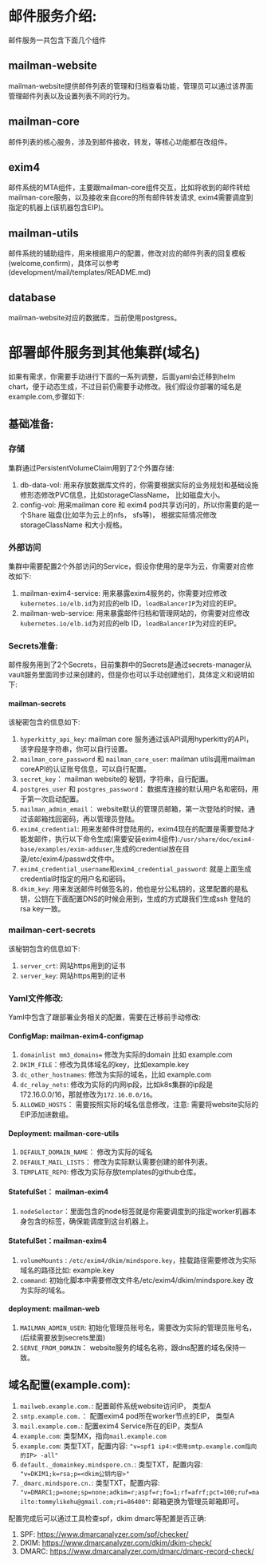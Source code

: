 # 邮件服务介绍:
邮件服务一共包含下面几个组件
## mailman-website
mailman-website提供邮件列表的管理和归档查看功能，管理员可以通过该界面管理邮件列表以及设置列表不同的行为。
## mailman-core
邮件列表的核心服务，涉及到邮件接收，转发，等核心功能都在改组件。
## exim4
邮件系统的MTA组件，主要跟mailman-core组件交互，比如将收到的邮件转给mailman-core服务，以及接收来自core的所有邮件转发请求, exim4需要调度到指定的机器上(该机器包含EIP)。
## mailman-utils
邮件系统的辅助组件，用来根据用户的配置，修改对应的邮件列表的回复模板(welcome,confirm)，具体可以参考(development/mail/templates/README.md)
## database
mailman-website对应的数据库，当前使用postgress。
# 部署邮件服务到其他集群(域名)
如果有需求，你需要手动进行下面的一系列调整，后面yaml会迁移到helm chart，便于动态生成，不过目前仍需要手动修改。我们假设你部署的域名是example.com,步骤如下:
## 基础准备:
### 存储
集群通过PersistentVolumeClaim用到了2个外置存储:
1. db-data-vol: 用来存放数据库文件的，你需要根据实际的业务规划和基础设施修形态修改PVC信息，比如storageClassName， 比如磁盘大小。  
2. config-vol:  用来mailman core 和 exim4 pod共享访问的，所以你需要的是一个Share 磁盘(比如华为云上的nfs， sfs等)， 根据实际情况修改storageClassName 和大小规格。
### 外部访问
集群中需要配置2个外部访问的Service，假设你使用的是华为云，你需要对应修改如下:
1. mailman-exim4-service: 用来暴露exim4服务的，你需要对应修改`kubernetes.io/elb.id`为对应的elb ID，`loadBalancerIP`为对应的EIP。
2. mailman-web-service: 用来暴露邮件归档和管理网站的，你需要对应修改`kubernetes.io/elb.id`为对应的elb ID，`loadBalancerIP`为对应的EIP。
### Secrets准备:
邮件服务用到了2个Secrets，目前集群中的Secrets是通过secrets-manager从vault服务里面同步过来创建的，但是你也可以手动创建他们，具体定义和说明如下:
#### mailman-secrets
该秘密包含的信息如下:
1. `hyperkitty_api_key`: mailman core 服务通过该API调用hyperkitty的API，该字段是字符串，你可以自行设置。
2. `mailman_core_password` 和 `mailman_core_user`: mailman utils调用mailman coreAPI的认证账号信息，可以自行配置。
3. `secret_key`： mailman website的 秘钥，字符串，自行配置。
4. `postgres_user` 和 `postgres_password`： 数据库连接的默认用户名和密码，用于第一次启动配置。
5. `mailman_admin_email`： website默认的管理员邮箱，第一次登陆的时候，通过该邮箱找回密码，再以管理员登陆。
6. `exim4_credential`: 用来发邮件时登陆用的，exim4现在的配置是需要登陆才能发邮件，执行以下命令生成(需要安装exim4组件):`/usr/share/doc/exim4-base/examples/exim-adduser`,生成的credential放在目录/etc/exim4/passwd文件中。
7. `exim4_credential_username`和`exim4_credential_password`: 就是上面生成credential时指定的用户名和密码。
8. `dkim_key`: 用来发送邮件时做签名的，他也是分公私钥的，这里配置的是私钥，公钥在下面配置DNS的时候会用到，生成的方式跟我们生成ssh 登陆的rsa key一致。
### mailman-cert-secrets
该秘钥包含的信息如下:
1. `server_crt`: 网站https用到的证书
2. `server_key`: 网站https用到的证书

### Yaml文件修改:
Yaml中包含了跟部署业务相关的配置，需要在迁移前手动修改:
#### ConfigMap: mailman-exim4-configmap
1. `domainlist mm3_domains=` 修改为实际的domain 比如 example.com
2. `DKIM_FILE`：修改为具体域名的key，比如example.key
3. `dc_other_hostnames`: 修改为实际的域名，比如 example.com
4. `dc_relay_nets`: 修改为实际的内网ip段，比如k8s集群的ip段是172.16.0.0/16，那就修改为`172.16.0.0/16`。
5. `ALLOWED_HOSTS`： 需要按照实际的域名信息修改，注意: 需要将website实际的EIP添加进数组。

#### Deployment: mailman-core-utils
1. `DEFAULT_DOMAIN_NAME`： 修改为实际的域名
2. `DEFAULT_MAIL_LISTS`： 修改为实际默认需要创建的邮件列表。
3. `TEMPLATE_REPO`: 修改为实际存放templates的github仓库。

#### StatefulSet： mailman-exim4
1. `nodeSelector`：里面包含的node标签就是你需要调度到的指定worker机器本身包含的标签，确保能调度到这台机器上。

#### StatefulSet：mailman-exim4
1. `volumeMounts：/etc/exim4/dkim/mindspore.key`，挂载路径需要修改为实际域名的路径比如: example.key
2. `command`: 初始化脚本中需要修改文件名/etc/exim4/dkim/mindspore.key 改为实际的域名。

#### deployment: mailman-web
1. `MAILMAN_ADMIN_USER`: 初始化管理员账号名，需要改为实际的管理员账号名，(后续需要放到secrets里面)
2. `SERVE_FROM_DOMAIN`： website服务的域名名称，跟dns配置的域名保持一致。

## 域名配置(example.com):
1. `mailweb.example.com.`: 配置邮件系统website访问IP， 类型A
2. `smtp.example.com.`： 配置exim4 pod所在worker节点的EIP， 类型A
3. `mail.example.com.`: 配置exim4 Service所在的EIP，类型A
4. `example.com`: 类型MX，指向`mail.example.com`
5. `example.com`: 类型TXT，配置内容: `"v=spf1 ip4:<使用smtp.example.com指向的IP> -all"`
6. `default._domainkey.mindspore.cn.`: 类型TXT，配置内容: `"v=DKIM1;k=rsa;p=<dkim公钥内容>"`
7. `_dmarc.mindspore.cn.`: 类型TXT，配置内容: `"v=DMARC1;p=none;sp=none;adkim=r;aspf=r;fo=1;rf=afrf;pct=100;ruf=mailto:tommylikehu@gmail.com;ri=86400"`: 邮箱更换为管理员邮箱即可。

配置完成后可以通过工具检查spf，dkim dmarc等配置是否正确:

1. SPF: https://www.dmarcanalyzer.com/spf/checker/
2. DKIM: https://www.dmarcanalyzer.com/dkim/dkim-check/
3. DMARC: https://www.dmarcanalyzer.com/dmarc/dmarc-record-check/